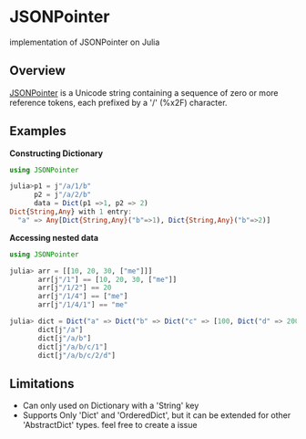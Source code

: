 # JSONPointer
implementation of JSONPointer on Julia



## Overview
[JSONPointer](https://tools.ietf.org/html/rfc6901/) is a Unicode string 
containing a sequence of zero or more reference tokens, each prefixed
by a '/' (%x2F) character.


## Examples

**Constructing Dictionary**
```julia
using JSONPointer 

julia>p1 = j"/a/1/b"
      p2 = j"/a/2/b"
      data = Dict(p1 =>1, p2 => 2)
Dict{String,Any} with 1 entry:
  "a" => Any[Dict{String,Any}("b"=>1), Dict{String,Any}("b"=>2)]

```

**Accessing nested data**
```julia
using JSONPointer 

julia> arr = [[10, 20, 30, ["me"]]]
       arr[j"/1"] == [10, 20, 30, ["me"]]
       arr[j"/1/2"] == 20
       arr[j"/1/4"] == ["me"]
       arr[j"/1/4/1"] == "me"

julia> dict = Dict("a" => Dict("b" => Dict("c" => [100, Dict("d" => 200)])))
       dict[j"/a"]
       dict[j"/a/b"]
       dict[j"/a/b/c/1"]
       dict[j"/a/b/c/2/d"]
```

## Limitations
- Can only used on Dictionary with a 'String' key
- Supports Only 'Dict' and 'OrderedDict', but it can be extended for other 'AbstractDict' types. feel free to create a issue
